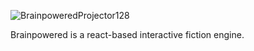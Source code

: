 ![BrainpoweredProjector128](https://github.com/user-attachments/assets/a1e69357-a8f2-46d1-8c88-cc6a20f010bc)

Brainpowered is a react-based interactive fiction engine.
